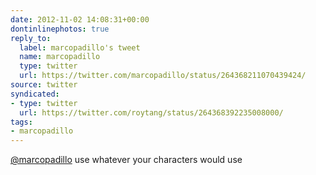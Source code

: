 ```yaml
---
date: 2012-11-02 14:08:31+00:00
dontinlinephotos: true
reply_to:
  label: marcopadillo's tweet
  name: marcopadillo
  type: twitter
  url: https://twitter.com/marcopadillo/status/264368211070439424/
source: twitter
syndicated:
- type: twitter
  url: https://twitter.com/roytang/status/264368392235008000/
tags:
- marcopadillo
---
```


[@marcopadillo](https://twitter.com/marcopadillo/) use whatever your characters would use